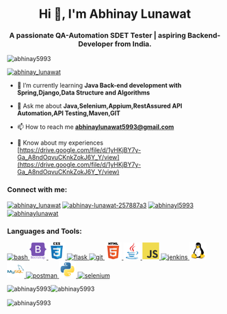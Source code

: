<h1 align="center">Hi 👋, I'm Abhinay Lunawat</h1>
<h3 align="center">A passionate QA-Automation SDET Tester | aspiring Backend-Developer from India.</h3>

<p align="left"> <img src="https://komarev.com/ghpvc/?username=abhinay5993&label=Profile%20views&color=0e75b6&style=flat" alt="abhinay5993" /> </p>

<p align="left"> <a href="https://twitter.com/abhinay_lunawat" target="blank"><img src="https://img.shields.io/twitter/follow/abhinay_lunawat?logo=twitter&style=for-the-badge" alt="abhinay_lunawat" /></a> </p>

- 🌱 I’m currently learning **Java Back-end development with Spring,Django,Data Structure and Algorithms**

- 💬 Ask me about **Java,Selenium,Appium,RestAssured API Automation,API Testing,Maven,GIT**

- 📫 How to reach me **abhinaylunawat5993@gmail.com**

- 📄 Know about my experiences [https://drive.google.com/file/d/1yHKjBY7y-Ga_A8ndOqvuCKnkZokJ6Y_Y/view](https://drive.google.com/file/d/1yHKjBY7y-Ga_A8ndOqvuCKnkZokJ6Y_Y/view)

<h3 align="left">Connect with me:</h3>
<p align="left">
<a href="https://twitter.com/abhinay_lunawat" target="blank"><img align="center" src="https://raw.githubusercontent.com/rahuldkjain/github-profile-readme-generator/master/src/images/icons/Social/twitter.svg" alt="abhinay_lunawat" height="30" width="40" /></a>
<a href="https://linkedin.com/in/abhinay-lunawat-257887a3" target="blank"><img align="center" src="https://raw.githubusercontent.com/rahuldkjain/github-profile-readme-generator/master/src/images/icons/Social/linked-in-alt.svg" alt="abhinay-lunawat-257887a3" height="30" width="40" /></a>
<a href="https://fb.com/abhinayl5993" target="blank"><img align="center" src="https://raw.githubusercontent.com/rahuldkjain/github-profile-readme-generator/master/src/images/icons/Social/facebook.svg" alt="abhinayl5993" height="30" width="40" /></a>
<a href="https://auth.geeksforgeeks.org/user/abhinaylunawat" target="blank"><img align="center" src="https://raw.githubusercontent.com/rahuldkjain/github-profile-readme-generator/master/src/images/icons/Social/geeks-for-geeks.svg" alt="abhinaylunawat" height="30" width="40" /></a>
</p>

<h3 align="left">Languages and Tools:</h3>
<p align="left"> <a href="https://www.gnu.org/software/bash/" target="_blank" rel="noreferrer"> <img src="https://www.vectorlogo.zone/logos/gnu_bash/gnu_bash-icon.svg" alt="bash" width="40" height="40"/> </a> <a href="https://getbootstrap.com" target="_blank" rel="noreferrer"> <img src="https://raw.githubusercontent.com/devicons/devicon/master/icons/bootstrap/bootstrap-plain-wordmark.svg" alt="bootstrap" width="40" height="40"/> </a> <a href="https://www.w3schools.com/css/" target="_blank" rel="noreferrer"> <img src="https://raw.githubusercontent.com/devicons/devicon/master/icons/css3/css3-original-wordmark.svg" alt="css3" width="40" height="40"/> </a> <a href="https://flask.palletsprojects.com/" target="_blank" rel="noreferrer"> <img src="https://www.vectorlogo.zone/logos/pocoo_flask/pocoo_flask-icon.svg" alt="flask" width="40" height="40"/> </a> <a href="https://git-scm.com/" target="_blank" rel="noreferrer"> <img src="https://www.vectorlogo.zone/logos/git-scm/git-scm-icon.svg" alt="git" width="40" height="40"/> </a> <a href="https://www.w3.org/html/" target="_blank" rel="noreferrer"> <img src="https://raw.githubusercontent.com/devicons/devicon/master/icons/html5/html5-original-wordmark.svg" alt="html5" width="40" height="40"/> </a> <a href="https://www.java.com" target="_blank" rel="noreferrer"> <img src="https://raw.githubusercontent.com/devicons/devicon/master/icons/java/java-original.svg" alt="java" width="40" height="40"/> </a> <a href="https://developer.mozilla.org/en-US/docs/Web/JavaScript" target="_blank" rel="noreferrer"> <img src="https://raw.githubusercontent.com/devicons/devicon/master/icons/javascript/javascript-original.svg" alt="javascript" width="40" height="40"/> </a> <a href="https://www.jenkins.io" target="_blank" rel="noreferrer"> <img src="https://www.vectorlogo.zone/logos/jenkins/jenkins-icon.svg" alt="jenkins" width="40" height="40"/> </a> <a href="https://www.linux.org/" target="_blank" rel="noreferrer"> <img src="https://raw.githubusercontent.com/devicons/devicon/master/icons/linux/linux-original.svg" alt="linux" width="40" height="40"/> </a> <a href="https://www.mysql.com/" target="_blank" rel="noreferrer"> <img src="https://raw.githubusercontent.com/devicons/devicon/master/icons/mysql/mysql-original-wordmark.svg" alt="mysql" width="40" height="40"/> </a> <a href="https://postman.com" target="_blank" rel="noreferrer"> <img src="https://www.vectorlogo.zone/logos/getpostman/getpostman-icon.svg" alt="postman" width="40" height="40"/> </a> <a href="https://www.python.org" target="_blank" rel="noreferrer"> <img src="https://raw.githubusercontent.com/devicons/devicon/master/icons/python/python-original.svg" alt="python" width="40" height="40"/> </a> <a href="https://www.selenium.dev" target="_blank" rel="noreferrer"> <img src="https://raw.githubusercontent.com/detain/svg-logos/780f25886640cef088af994181646db2f6b1a3f8/svg/selenium-logo.svg" alt="selenium" width="40" height="40"/> </a> </p>

<p><img align="left" src="https://github-readme-stats.vercel.app/api/top-langs?username=abhinay5993&show_icons=true&locale=en&layout=compact" alt="abhinay5993" /></p>

<p>&nbsp;<img align="left" src="https://github-readme-stats.vercel.app/api?username=abhinay5993&&show_icons=true&title_color=ffffff&icon_color=bb2acf&text_color=daf7dc&bg_color=151515" alt="abhinay5993" /></p>

<p><img align="center" src="https://github-readme-streak-stats.herokuapp.com/?user=abhinay5993&" alt="abhinay5993" /></p>
